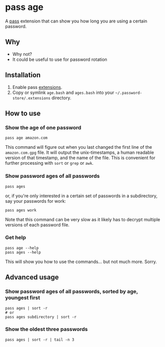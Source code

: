 # pass age

A [pass](https://www.passwordstore.org) extension that can show you how long you are using a certain password.

## Why

- Why not?
- It could be useful to use for password rotation

## Installation

1. Enable pass [extensions](https://www.passwordstore.org/#extensions).
2. Copy or symlink `age.bash` and `ages.bash` into your `~/.password-store/.extensions` directory.

## How to use

### Show the age of one password

```terminal
pass age amazon.com
```

This command will figure out when you last changed the first line of the `amazon.com.gpg` file. It will output the unix-timestamps, a human readable version of that timestamp, and the name of the file. This is convenient for further processing with `sort` or `grep` or `awk`.

### Show password ages of all passwords

```terminal
pass ages
```

or, if you're only interested in a certain set of passwords in a subdirectory, say your passwords for work:

```terminal
pass ages work
```

Note that this command can be very slow as it likely has to decrypt multiple versions of each password file.

### Get help

```terminal
pass age --help
pass ages --help
```

This will show you how to use the commands... but not much more. Sorry.

## Advanced usage

### Show password ages of all passwords, sorted by age, youngest first

```terminal
pass ages | sort -r
# or
pass ages subdirectory | sort -r
```

### Show the oldest three passwords

```terminal
pass ages | sort -r | tail -n 3
```
